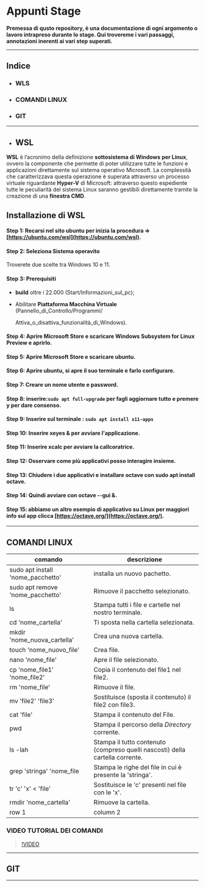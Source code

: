 # Appunti Stage

**Premessa di qusto repository, è una documentazione di ogni argomento o lavoro intrapreso durante lo stage.
Qui trovereme i vari passaggi, annotazioni inerenti ai vari step superati.**


----
## Indice
- ### WLS
- ### COMANDI LINUX
- ### GIT
----
- ## WSL

**WSL** è l’acronimo della definizione **sottosistema di Windows**  **per Linux**, ovvero la componente che permette di poter utilizzare tutte le funzioni e applicazioni direttamente sul sistema operativo Microsoft. La complessità che caratterizzava questa operazione è superata attraverso un processo virtuale riguardante **Hyper-V** di Microsoft: attraverso questo espediente tutte le peculiarità del sistema Linux saranno gestibili direttamente tramite la creazione di una **finestra CMD**.


## Installazione di WSL
#### Step 1: Recarsi nel sito ubuntu per inizia la procedura => [https://ubuntu.com/wsl](https://ubuntu.com/wsl).


#### Step 2: Seleziona Sistema operavito

Troverete due scelte tra Windows 10 e 11.

#### Step 3: Prerequisiti 

- **build** oltre i 22.000  (Start/Informazioni_sul_pc);

- Abilitare **Piattaforma Macchina Virtuale** (Pannello_di_Controllo/Programmi/
  
  Attiva_o_disattiva_funzionalità_di_Windows).
		
#### Step 4: Aprire **Microsoft Store** e scaricare **Windows Subsystem for Linux Preview** e aprirlo.

#### Step 5: Aprire **Microsoft Store** e scaricare **ubuntu**.

#### Step 6: Aprire **ubuntu**, si apre il suo terminale e farlo configurare.

#### Step 7: Creare un nome utente e password.

#### Step 8: inserire:``` sudo apt full-upgrade ``` per fagli aggiornare tutto e premere **y** per dare consenso.

#### Step 9: Inserire sul terminale : ``` sudo apt install x11-apps ```

#### Step 10: Inserire **xeyes &** per  avviare l'applicazione.

#### Step 11: Inserire **xcalc** per avviare la callcoratrice.

#### Step 12: Osservare come più applicativi posso interagire insieme.

#### Step 13: Chiudere i due applicativi e installare **octave** con **sudo apt install octave**.

#### Step 14: Quindi avviare con **octave --gui &**.

#### Step 15: abbiamo un altro esempio di applicativo su Linux per maggiori info sul app clicca [https://octave.org/](https://octave.org/).

----
## COMANDI LINUX

| comando | descrizione |
|--- |--- |
| sudo apt install 'nome_pacchetto' | installa un nuovo pachetto. |
| sudo apt remove 'nome_pacchetto' | Rimuove il pacchetto selezionato. |
| ls | Stampa tutti i file e cartelle nel nostro terminale. |
| cd 'nome_cartella' | Ti sposta nella cartella selezionata. |
| mkdir 'nome_nuova_cartella'| Crea una nuova cartella. |
| touch 'nome_nuovo_file'| Crea file. |
| nano 'nome_file' | Apre il file selezionato. |
| cp 'nome_file1' 'nome_file2' | Copia il contenuto del file1 nel file2. |
| rm 'nome_file' | Rimuove il file. |
| mv 'file2' 'file3' | Sostituisce (sposta il contenuto) il file2 con file3.  |
| cat 'file' | Stampa il contenuto del File. |
| pwd | Stampa il percorso della *Directory* corrente. |
| ls -lah | Stampa il tutto contenuto (compreso quelli nascosti) della cartella corrente. |
| grep 'stringa' 'nome_file | Stampa le righe del file in cui è presente la 'stringa'. |
| tr 'c' 'x' < 'file' | Sostituisce le 'c' presenti nel file con le 'x'. |
| rmdir 'nome_cartella' | Rimuove la cartella. |
| row 1 | column 2 |

### VIDEO TUTORIAL DEI COMANDI

>[!VIDEO](https://youtu.be/ROjZy1WbCIA)

----
##  GIT
----




 
